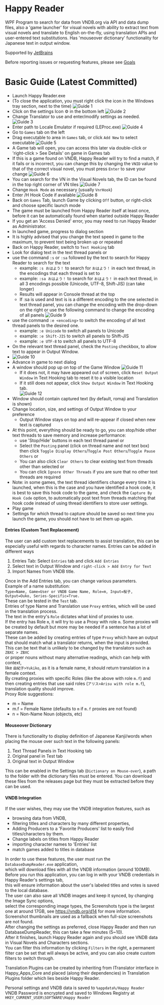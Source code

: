 ﻿# Happy Reader
WPF Program to search for data from VNDB.org via API and data dump files, also a 'game launcher' for visual novels with ability to extract text from visual novels and translate to English on-the-fly, using translation APIs and user-entered text substitutions.
Has 'mouseover dictionary' functionality for Japanese text in output window.
  
Supported by [JetBrains](https://www.jetbrains.com/?from=HappyReaderByZoltanar)

Before reporting issues or requesting features, please see [Goals](https://github.com/Zoltanar/Happy-Reader/blob/master/Goals.md)

# Basic Guide (Latest Committed)

- Launch Happy Reader.exe  
- (To close the application, you must right click the icon in the Windows tray section, next to the time)
![Guide 1](GuideImages/Guide-100.png)
- Click on the settings Icon ⚙️ in the bottom left
![Guide 2](GuideImages/Guide-200.png)
- Change Translator to use and enter/modify settings as needed.
![Guide 3](GuideImages/Guide-300.png)
- Enter path to Locale Emulator if required (LEProc.exe)
![Guide 4](GuideImages/Guide-400.png)
- Go to `Games` tab on the left
- Drag executable to area in `Games` tab, or click `Add New` to select executable
![Guide 5](GuideImages/Guide-500.png)
- A Game tab will open, you can access this later via double-click or 'right-click > See Details' on game in Games tab
- If this is a game found on VNDB, Happy Reader will try to find a match, if it fails or is incorrect, you can change this by changing the `VNID` value to that of the correct visual novel, you must press `Enter` to save your change
![Guide 6](GuideImages/Guide-600.png)
- You can search for the VN in the Visual Novels tab, the ID can be found in the top right corner of VN tiles
![Guide 7](GuideImages/Guide-700.png)
- Change `Hook Mode` as necessary (usually `VnrHook`)
- Enter /H Hook Code if available
![Guide 8](GuideImages/Guide-800.png)
- Back on `Games` Tab, launch Game by clicking `Off` button, or right-click and choose specific launch mode
- The game must be launched from Happy Reader itself at least once, before it can be automatically found when started outside Happy Reader
- If you get an 'Access Denied' error, you may need to run Happy Reader as Administrator.
- In launched game, progress to dialog section
- It is highly advised that you change the text speed in game to the maximum, to prevent text being broken up or repeated
- Back on Happy Reader, switch to `Text Hooking` tab
- Look for dialog text in the text thread panels or
- use the command `:s` or `:sa` followed by the text to search for Happy Reader to search for the text
  - example: `:s おはよう！` to search for `おはよう！` in each text thread, in the encodings that each thread is set to
  - example: `:sa おはよう！` to search for `おはよう！` in each text thread, in all 3 encodings possible (Unicode, UTF-8, Shift-JIS) (can take longer)
  - Results will appear in Console thread at the top
  - If \:sa is used and text is is a different encoding to the one selected in text thread panel, you can change the encoding with the drop-down on the right or use the following command to change the encoding of all panels
  ![Guide 9](GuideImages/Guide-900.png)
- use the command `:e <encoding>` to switch the encoding of all text thread panels to the desired one.
  - example: `:e Unicode` to switch all panels to Unicode
  - example: `:e Shift-JIS` to switch all panels to Shift-JIS
  - example: `:e UTF-8` to switch all panels to UTF-8
- On the relevant text thread panel, check the `Posting` checkbox, to allow text to appear in Output Window.
- ![Guide 10](GuideImages/Guide-1000.png)
- Advance in game to next dialog
- A window should pop up on top of the Game Window
![Guide 11](GuideImages/Guide-1100.png)
  - If it does not, it may have appeared out of screen, click `Reset Output Window` in Text Hooking tab to reset it to a visible location
  - If it still does not appear, click `Show Output Window` in Text Hooking tab.  
![Guide 12](GuideImages/Guide-1200.png)
- Window should contain captured text (by default, romaji and Translation is shown)
- Change location, size, and settings of Output Window to your preference
  - Output Window stays on top and will re-appear if closed when new text is captured
- At this point, everything should be ready to go, you can stop/hide other text threads to save memory and increase performance:
  - use 'Stop/Hide' buttons in each text thread panel or
  - Select the `Posting` panel (click on thread name and not text box) then click `Toggle Display Others`/`Toggle Post Others`/`Toggle Pause Others` or
  - You can also click `Clear Others` to clear existing text from threads other than selected or
  - You can click `Ignore Other Threads` if you are sure that no other text threads are required
- Note: in some games, the text thread identifiers change every time it is launched, when this is the case and you have identified a hook code, it is best to save this hook code to the game, and check the `Capture By Hook Code` option, to automatically post text from threads matching that hook code instead of using thread identifiers to store user settings.
- Play game
- Settings for which thread to capture should be saved so next time you launch the game, you should not have to set them up again.

#### Entries (Custom Text Replacement)

The user can add custom text replacements to assist translation, this can be especially useful with regards to character names.
Entries can be added in different ways
1. Entries Tab: Select `Entries` tab and click `Add Entries`
2. Select text in Output Window and `right-click > Add Entry for Text`
3. Import Names from VNDB title.  

Once in the Add Entries tab, you can change various parameters.  
Example of a name substitution:  
`Type=Name, Game=User or VNDB Game Name, Role=m, Input=桜子, Output=Ouko, Series-Specific=True.`  
These can be tested in the `Test` tab.  
Entries of type Name and Translation use `Proxy` entries, which will be used in the translation process.  
The text in the entry's `Role` dictates what kind of proxies to use.  
If the entry has Role `m`, it will try to use a Proxy with role `m`.
Some proxies will be created by default but more may be needed if a sentence has a lot of separate names.  
These can be added by creating entries of type `Proxy` which have an output that should match what a translator returns, when the input is provided.  
This can be text that is unlikely to be changed by the translators such as `ZBXC > ZBXC`  
or proper nouns without many alternative readings, which can help with context,  
like `由紀子>Yukiko`, as it is a female name, it should return translation in a female context.  
By creating proxies with specific Roles (like the above with role `m.f`) and then creating entries that use said roles (`アリス>Arisu with role m.f`), translation quality should improve.  
Proxy Role suggestions:
- m = Name
- m.f = Female Name (defaults to `m` if `m.f` proxies are not found)
- n = Non-Name Noun (objects, etc)

#### Mouseover Dictionary

There is functionality to display definition of Japanese Kanji/words when placing the mouse over such text in the following panels:
1. Text Thread Panels in Text Hooking tab
2. Original panel in Test tab
3. Original text in Output Window

This can be enabled in the Settings tab (`Dictionary on Mouse-over`), a path to the folder with the dictionary files must be entered.
You can download these files from the releases page but they must be extracted before they can be used.

#### VNDB Integration

If the user wishes, they may use the VNDB integration features, such as 
- browsing data from VNDB, 
- filtering titles and characters by many different properties, 
- Adding Producers to a 'Favorite Producers' list to easily find titles/characters by them.
- Change labels on titles from Happy Reader
- importing character names to 'Entries' list
- match games added to titles in database  

In order to use these features, the user must run the `DatabaseDumpReader.exe` application,  
which will download files with all the VNDB information (around 100MB).  
Before you run this application, you can log in with your VNDB credentials in Happy Reader's settings tab,  
this will ensure information about the user's labeled titles and votes is saved to the local database.  
The user can also save all VNDB images and keep it synced, by changing the Image Sync options,  
select the corresponding image types, the Screenshots type is the largest one at around 17GB, see https://vndb.org/d14 for more information.  
Screenshot thumbnails are used as a fallback when full-size screenshots are not found.  
After changing the settings as preferred, close Happy Reader and then run DatabaseDumpReader, this can take a few minutes (5~10).  
After it finishes, launch Happy Reader again and you should see VNDB data in Visual Novels and Characters sections.  
You can filter this information by clicking `Filters` in the right, a permanent filter can be set that will always be active, and you can also create custom filters to switch through.

Translation Plugins can be created by inheriting from ITranslator interface in Happy_Apps_Core and placed (along their dependencies) in Translation Plugins folder which lies beside Happy Reader.

Personal settings and VNDB data is saved to `%appdata%/Happy Reader`  
VNDB Password is encrypted and saved to Windows Registry at `HKEY_CURRENT_USER\SOFTWARE\Happy Reader`
